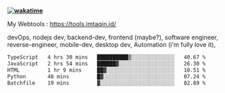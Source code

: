 **[![wakatime](https://wakatime.com/badge/user/87646243-158a-4241-a3cb-668e1fa2dbb8.svg)](https://wakatime.com/@87646243-158a-4241-a3cb-668e1fa2dbb8?style=plastic)**


My Webtools : https://tools.imtaqin.id/


devOps, nodejs dev, backend-dev, frontend (maybe?), software engineer, reverse-engineer, mobile-dev, desktop dev, Automation (i'm fully love it), 

<!--START_SECTION:waka-->

```txt
TypeScript   4 hrs 30 mins   ██████████▒░░░░░░░░░░░░░░   40.67 %
JavaScript   2 hrs 54 mins   ██████▓░░░░░░░░░░░░░░░░░░   26.30 %
HTML         1 hr 9 mins     ██▓░░░░░░░░░░░░░░░░░░░░░░   10.51 %
Python       48 mins         █▓░░░░░░░░░░░░░░░░░░░░░░░   07.24 %
Batchfile    19 mins         ▓░░░░░░░░░░░░░░░░░░░░░░░░   02.89 %
```

<!--END_SECTION:waka-->
